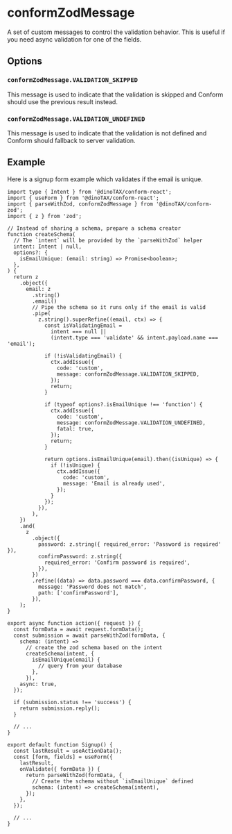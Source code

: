 # conformZodMessage

A set of custom messages to control the validation behavior. This is useful if you need async validation for one of the fields.

## Options

### `conformZodMessage.VALIDATION_SKIPPED`

This message is used to indicate that the validation is skipped and Conform should use the previous result instead.

### `conformZodMessage.VALIDATION_UNDEFINED`

This message is used to indicate that the validation is not defined and Conform should fallback to server validation.

## Example

Here is a signup form example which validates if the email is unique.

```tsx
import type { Intent } from '@dinoTAX/conform-react';
import { useForm } from '@dinoTAX/conform-react';
import { parseWithZod, conformZodMessage } from '@dinoTAX/conform-zod';
import { z } from 'zod';

// Instead of sharing a schema, prepare a schema creator
function createSchema(
  // The `intent` will be provided by the `parseWithZod` helper
  intent: Intent | null,
  options?: {
    isEmailUnique: (email: string) => Promise<boolean>;
  },
) {
  return z
    .object({
      email: z
        .string()
        .email()
        // Pipe the schema so it runs only if the email is valid
        .pipe(
          z.string().superRefine((email, ctx) => {
            const isValidatingEmail =
              intent === null ||
              (intent.type === 'validate' && intent.payload.name === 'email');

            if (!isValidatingEmail) {
              ctx.addIssue({
                code: 'custom',
                message: conformZodMessage.VALIDATION_SKIPPED,
              });
              return;
            }

            if (typeof options?.isEmailUnique !== 'function') {
              ctx.addIssue({
                code: 'custom',
                message: conformZodMessage.VALIDATION_UNDEFINED,
                fatal: true,
              });
              return;
            }

            return options.isEmailUnique(email).then((isUnique) => {
              if (!isUnique) {
                ctx.addIssue({
                  code: 'custom',
                  message: 'Email is already used',
                });
              }
            });
          }),
        ),
    })
    .and(
      z
        .object({
          password: z.string({ required_error: 'Password is required' }),
          confirmPassword: z.string({
            required_error: 'Confirm password is required',
          }),
        })
        .refine((data) => data.password === data.confirmPassword, {
          message: 'Password does not match',
          path: ['confirmPassword'],
        }),
    );
}

export async function action({ request }) {
  const formData = await request.formData();
  const submission = await parseWithZod(formData, {
    schema: (intent) =>
      // create the zod schema based on the intent
      createSchema(intent, {
        isEmailUnique(email) {
          // query from your database
        },
      }),
    async: true,
  });

  if (submission.status !== 'success') {
    return submission.reply();
  }

  // ...
}

export default function Signup() {
  const lastResult = useActionData();
  const [form, fields] = useForm({
    lastResult,
    onValidate({ formData }) {
      return parseWithZod(formData, {
        // Create the schema without `isEmailUnique` defined
        schema: (intent) => createSchema(intent),
      });
    },
  });

  // ...
}
```
